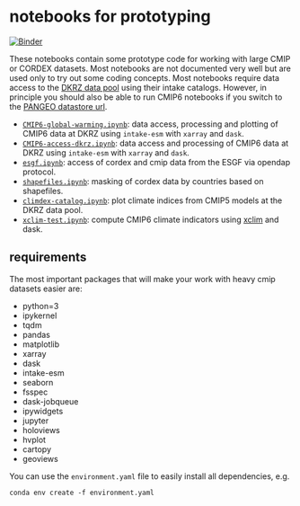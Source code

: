 # notebooks for prototyping

[![Binder](https://mybinder.org/badge_logo.svg)](https://beta.mybinder.org/v2/gh/larsbuntemeyer/notebooks/main?urlpath=lab)

These notebooks contain some prototype code for working with large CMIP or CORDEX datasets. Most notebooks are not documented 
very well but are used only to try out some coding concepts. Most notebooks require data access to the 
[DKRZ data pool](https://www.dkrz.de/up/de-services/de-data-management/de-cmip-data-pool) using their intake catalogs. However, in principle
you should also be able to run CMIP6 notebooks if you switch to the [PANGEO datastore url](https://github.com/pangeo-data/pangeo-datastore).

* [`CMIP6-global-warming.ipynb`](https://nbviewer.jupyter.org/github/larsbuntemeyer/notebooks/blob/main/CMIP6-global-warming.ipynb?flush_cache=true): data access, processing and plotting of CMIP6 data at DKRZ using `intake-esm` with `xarray` and `dask`.
* [`CMIP6-access-dkrz.ipynb`](https://nbviewer.jupyter.org/github/larsbuntemeyer/notebooks/blob/main/CMIP6-access-dkrz.ipynb?flush_cache=true): data access and processing of CMIP6 data at DKRZ using `intake-esm` with `xarray` and `dask`.
* [`esgf.ipynb`](https://nbviewer.jupyter.org/github/larsbuntemeyer/notebooks/blob/main/esgf.ipynb?flush_cache=true): access of cordex and cmip data from the ESGF via opendap protocol.
* [`shapefiles.ipynb`](https://nbviewer.jupyter.org/github/larsbuntemeyer/notebooks/blob/main/shapefiles.ipynb?flush_cache=true): masking of cordex data by countries based on shapefiles.
* [`climdex-catalog.ipynb`](https://nbviewer.jupyter.org/github/larsbuntemeyer/notebooks/blob/main/climdex-catalog.ipynb?flush_cache=true): plot climate indices from CMIP5 models at the DKRZ data pool.
* [`xclim-test.ipynb`](https://nbviewer.jupyter.org/github/larsbuntemeyer/notebooks/blob/main/xclim-test.ipynb?flush_cache=true): compute CMIP6 climate indicators using [xclim](https://github.com/Ouranosinc/xclim) and dask.


## requirements

The most important packages that will make your work with heavy cmip datasets easier are:

  - python=3
  - ipykernel
  - tqdm
  - pandas
  - matplotlib
  - xarray
  - dask
  - intake-esm
  - seaborn
  - fsspec
  - dask-jobqueue
  - ipywidgets
  - jupyter
  - holoviews
  - hvplot
  - cartopy
  - geoviews

You can use the `environment.yaml` file to easily install all dependencies, e.g.
```
conda env create -f environment.yaml
```
